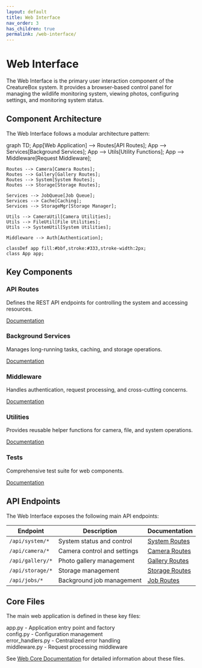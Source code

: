 ```yaml
---
layout: default
title: Web Interface
nav_order: 3
has_children: true
permalink: /web-interface/
---
```


# Web Interface

The Web Interface is the primary user interaction component of the CreatureBox system. It provides a browser-based control panel for managing the wildlife monitoring system, viewing photos, configuring settings, and monitoring system status.

## Component Architecture

The Web Interface follows a modular architecture pattern:

<div class="mermaid">
graph TD;
    App[Web Application] --> Routes[API Routes];
    App --> Services[Background Services];
    App --> Utils[Utility Functions];
    App --> Middleware[Request Middleware];
    
    Routes --> Camera[Camera Routes];
    Routes --> Gallery[Gallery Routes];
    Routes --> System[System Routes];
    Routes --> Storage[Storage Routes];
    
    Services --> JobQueue[Job Queue];
    Services --> Cache[Caching];
    Services --> StorageMgr[Storage Manager];
    
    Utils --> CameraUtil[Camera Utilities];
    Utils --> FileUtil[File Utilities];
    Utils --> SystemUtil[System Utilities];
    
    Middleware --> Auth[Authentication];
    
    classDef app fill:#bbf,stroke:#333,stroke-width:2px;
    class App app;
</div>

## Key Components

<div class="component-cards">
  <div class="component-card">
    <h3>API Routes</h3>
    <p>Defines the REST API endpoints for controlling the system and accessing resources.</p>
    <div class="links">
      <a href="./routes">Documentation</a>
    </div>
  </div>
  
  <div class="component-card">
    <h3>Background Services</h3>
    <p>Manages long-running tasks, caching, and storage operations.</p>
    <div class="links">
      <a href="./services">Documentation</a>
    </div>
  </div>
  
  <div class="component-card">
    <h3>Middleware</h3>
    <p>Handles authentication, request processing, and cross-cutting concerns.</p>
    <div class="links">
      <a href="./middleware">Documentation</a>
    </div>
  </div>
  
  <div class="component-card">
    <h3>Utilities</h3>
    <p>Provides reusable helper functions for camera, file, and system operations.</p>
    <div class="links">
      <a href="./utils">Documentation</a>
    </div>
  </div>
  
  <div class="component-card">
    <h3>Tests</h3>
    <p>Comprehensive test suite for web components.</p>
    <div class="links">
      <a href="./tests">Documentation</a>
    </div>
  </div>
</div>

## API Endpoints

The Web Interface exposes the following main API endpoints:

| Endpoint | Description | Documentation |
|----------|-------------|---------------|
| `/api/system/*` | System status and control | [System Routes](./routes#system) |
| `/api/camera/*` | Camera control and settings | [Camera Routes](./routes#camera) |
| `/api/gallery/*` | Photo gallery management | [Gallery Routes](./routes#gallery) |
| `/api/storage/*` | Storage management | [Storage Routes](./routes#storage) |
| `/api/jobs/*` | Background job management | [Job Routes](./routes#jobs) |

## Core Files

The main web application is defined in these key files:

<div class="file-listing">
app.py - Application entry point and factory<br>
config.py - Configuration management<br>
error_handlers.py - Centralized error handling<br>
middleware.py - Request processing middleware
</div>

See [Web Core Documentation](./core) for detailed information about these files.